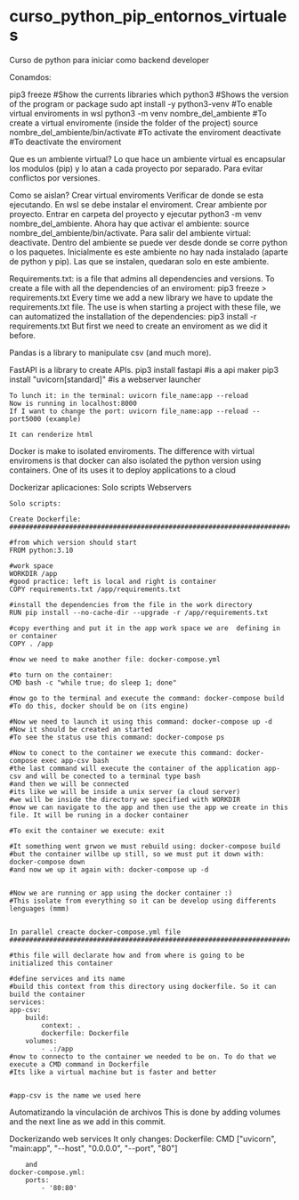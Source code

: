 # curso_python_pip_entornos_virtuales
Curso de python para iniciar como backend developer

Conamdos:

pip3 freeze                                     #Show the currents libraries 
which python3                                   #Shows the version of the program or package
sudo apt install -y python3-venv                #To enable virtual enviroments in wsl
python3 -m venv nombre_del_ambiente             #To create a virtual enviromente (inside the folder of the project)
source nombre_del_ambiente/bin/activate         #To activate the enviroment
deactivate                                      #To deactivate the enviroment


Que es un ambiente virtual?
Lo que hace un ambiente virtual es encapsular los modulos (pip) y lo atan a cada proyecto por separado. Para evitar conflictos por versiones.

Como se aislan? Crear virtual enviroments
    Verificar de donde se esta ejecutando.
    En wsl se debe instalar el enviroment.
    Crear ambiente por proyecto. Entrar en carpeta del proyecto y ejecutar python3 -m venv nombre_del_ambiente.
    Ahora hay que activar el ambiente: source nombre_del_ambiente/bin/activate.
    Para salir del ambiente virtual: deactivate.
    Dentro del ambiente se puede ver desde donde se corre python o los paquetes.
    Inicialmente es este ambiente no hay nada instalado (aparte de python y pip).
    Las que se instalen, quedaran solo en este ambiente.

Requirements.txt: is a file that admins all dependencies and versions.
    To create a file with all the dependencies of an enviroment: pip3 freeze > requirements.txt
    Every time we add a new library we have to update the requirements.txt file.
    The use is when starting a project with these file, we can automatized the installation of the dependencies:
        pip3 install -r requirements.txt
        But first we need to create an enviroment as we did it before.

Pandas is a library to manipulate csv (and much more).

FastAPI is a library to create APIs.
    pip3 install fastapi                #is a api maker
    pip3 install "uvicorn[standard]"    #is a webserver launcher

    To lunch it: in the terminal: uvicorn file_name:app --reload
    Now is running in localhost:8000
    If I want to change the port: uvicorn file_name:app --reload --port5000 (example)

    It can renderize html


Docker is make to isolated enviroments.
    The difference with virtual enviromens is that docker can also isolated the python version using containers.
    One of its uses it to deploy applications to a cloud
    

Dockerizar aplicaciones:
    Solo scripts
    Webservers

    Solo scripts:

    Create Dockerfile:
    ##############################################################################################################################

    #from which version should start
    FROM python:3.10    

    #work space
    WORKDIR /app    
    #good practice: left is local and right is container    
    COPY requirements.txt /app/requirements.txt  

    #install the dependencies from the file in the work directory
    RUN pip install --no-cache-dir --upgrade -r /app/requirements.txt  

    #copy everthing and put it in the app work space we are  defining in or container
    COPY . /app

    #now we need to make another file: docker-compose.yml

    #to turn on the container:
    CMD bash -c "while true; do sleep 1; done"

    #now go to the terminal and execute the command: docker-compose build
    #To do this, docker should be on (its engine)

    #Now we need to launch it using this command: docker-compose up -d
    #Now it should be created an started
    #To see the status use this command: docker-compose ps

    #Now to conect to the container we execute this command: docker-compose exec app-csv bash
    #the last command will execute the container of the application app-csv and will be conected to a terminal type bash
    #and then we will be connected
    #its like we will be inside a unix server (a cloud server)
    #we will be inside the directory we specified with WORKDIR
    #now we can navigate to the app and then use the app we create in this file. It will be runing in a docker container

    #To exit the container we execute: exit

    #It something went grwon we must rebuild using: docker-compose build
    #but the container willbe up still, so we must put it down with: docker-compose down
    #and now we up it again with: docker-compose up -d


    #Now we are running or app using the docker container :)
    #This isolate from everything so it can be develop using differents lenguages (mmm)


    In parallel creacte docker-compose.yml file
    #############################################################################################################################################

    #this file will declarate how and from where is going to be initialized this container

    #define services and its name
    #build this context from this directory using dockerfile. So it can build the container
    services:
    app-csv:
        build:
            context: .
            dockerfile: Dockerfile
        volumes:
            - .:/app
    #now to connecto to the container we needed to be on. To do that we execute a CMD command in Dockerfile
    #Its like a virtual machine but is faster and better


    #app-csv is the name we used here



Automatizando la vinculación de archivos
    This is done by adding volumes and the next line as we add in this commit.

Dockerizando web services
    It only changes:
    Dockerfile:
        CMD ["uvicorn", "main:app", "--host", "0.0.0.0", "--port", "80"]

        and
    docker-compose.yml:
        ports:
            - '80:80'